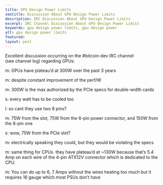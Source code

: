 ```yaml
---
title: GPU Design Power Limits
seotitle: Discussion About GPU Design Power Limits
description: IRC Discussion About GPU Design Power Limits
excerpt: IRC Channel Discussion About GPU Design Power Limits
keywords: gpu design power limits, gpu design power
alt: gpu design power limits
featured: 
layout: post
---
```


<p>Excellent discussion occurring on the #bitcoin-dev IRC channel (see channel log) regarding GPUs:</p>

<p>m: GPUs have plateau’d at 300W over the past 3 years</p>
<p>m: despite constant improvement of the perf/W</p>
<p>m: 300W is the max authorized by the PCIe specs for double-width cards</p>
<p>s: every watt has to be cooled too</p>
<p>l: so cant they use two 8 pins?</p>
<p>m: 75W from the slot, 75W from the 6-pin power connector, and 150W from the 8-pin one</p>
<p>s: wow, 75W from the PCIe slot?</p>
<p>m: electrically speaking they could, but they would be violating the specs</p>
<p>m: same thing for CPUs. they have plateau’d at ~130W because that’s 5.4 Amp on each wire of the 4-pin ATX12V connector which is dedicated to the CPU.</p>
<p>m: You can do up to 6, 7 Amps without the wires heating too much but it requires 16 gauge which most PSUs don’t have</p>

